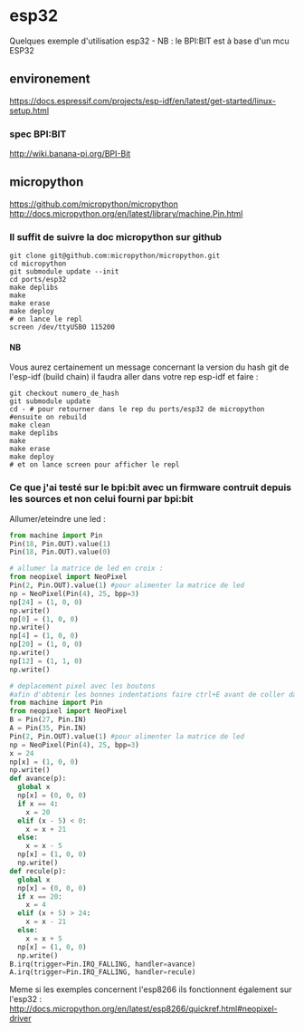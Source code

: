 # esp32
Quelques exemple d'utilisation esp32 - NB : le BPI:BIT est à base d'un mcu ESP32

## environement
https://docs.espressif.com/projects/esp-idf/en/latest/get-started/linux-setup.html
### spec BPI:BIT
http://wiki.banana-pi.org/BPI-Bit

## micropython
https://github.com/micropython/micropython
http://docs.micropython.org/en/latest/library/machine.Pin.html

### Il suffit de suivre la doc micropython sur github
```
git clone git@github.com:micropython/micropython.git
cd micropython
git submodule update --init
cd ports/esp32
make deplibs
make
make erase
make deploy
# on lance le repl
screen /dev/ttyUSB0 115200
```

#### NB
Vous aurez certainement un message concernant la version du hash git de l'esp-idf (build chain)
il faudra aller dans votre rep esp-idf et faire : 
```
git checkout numero_de_hash
git submodule update
cd - # pour retourner dans le rep du ports/esp32 de micropython
#ensuite on rebuild
make clean
make deplibs
make
make erase
make deploy
# et on lance screen pour afficher le repl
```

### Ce que j'ai testé sur le bpi:bit avec un firmware contruit depuis les sources et non celui fourni par bpi:bit
Allumer/eteindre une led :
```python
from machine import Pin
Pin(18, Pin.OUT).value(1)
Pin(18, Pin.OUT).value(0)

# allumer la matrice de led en croix :
from neopixel import NeoPixel
Pin(2, Pin.OUT).value(1) #pour alimenter la matrice de led
np = NeoPixel(Pin(4), 25, bpp=3)
np[24] = (1, 0, 0)
np.write()
np[0] = (1, 0, 0)
np.write()
np[4] = (1, 0, 0)
np[20] = (1, 0, 0)
np.write()
np[12] = (1, 1, 0)
np.write()

# deplacement pixel avec les boutons
#afin d'obtenir les bonnes indentations faire ctrl+E avant de coller dans le repl puis ctrl+D apres avoir coller
from machine import Pin
from neopixel import NeoPixel
B = Pin(27, Pin.IN)
A = Pin(35, Pin.IN)
Pin(2, Pin.OUT).value(1) #pour alimenter la matrice de led
np = NeoPixel(Pin(4), 25, bpp=3)
x = 24
np[x] = (1, 0, 0)
np.write()
def avance(p):
  global x
  np[x] = (0, 0, 0)
  if x == 4:
    x = 20
  elif (x - 5) < 0:
    x = x + 21
  else:
    x = x - 5
  np[x] = (1, 0, 0)
  np.write()
def recule(p):
  global x
  np[x] = (0, 0, 0)
  if x == 20:
    x = 4
  elif (x + 5) > 24:
    x = x - 21 
  else:
    x = x + 5
  np[x] = (1, 0, 0)
  np.write()
B.irq(trigger=Pin.IRQ_FALLING, handler=avance)
A.irq(trigger=Pin.IRQ_FALLING, handler=recule)
```
Meme si les exemples concernent l'esp8266 ils fonctionnent également sur l'esp32 :
http://docs.micropython.org/en/latest/esp8266/quickref.html#neopixel-driver

